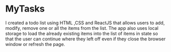 # MyTasks
I created a todo list using HTML ,CSS and ReactJS that allows users to add, modify, remove one or all the items from the list. The app also uses local storage to load the already existing items into the list of items in state so that the user can continue where they left off even if they close the browser window or refresh the page.
